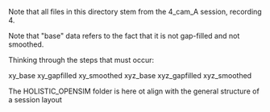 Note that all files in this directory stem from the 4_cam_A session, recording 4.

Note that "base" data refers to the fact that it is not gap-filled and not smoothed. 

Thinking through the steps that must occur:

xy_base
xy_gapfilled
xy_smoothed
xyz_base
xyz_gapfilled
xyz_smoothed


The HOLISTIC_OPENSIM folder is here ot align with the general structure of a session layout